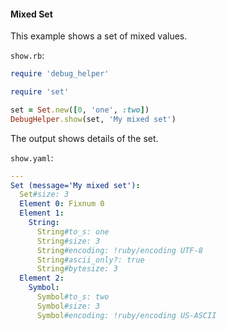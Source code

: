 #### Mixed Set

This example shows a set of mixed values.

```show.rb```:
```ruby
require 'debug_helper'

require 'set'

set = Set.new([0, 'one', :two])
DebugHelper.show(set, 'My mixed set')
```

The output shows details of the set.

```show.yaml```:
```yaml
---
Set (message='My mixed set'):
  Set#size: 3
  Element 0: Fixnum 0
  Element 1:
    String:
      String#to_s: one
      String#size: 3
      String#encoding: !ruby/encoding UTF-8
      String#ascii_only?: true
      String#bytesize: 3
  Element 2:
    Symbol:
      Symbol#to_s: two
      Symbol#size: 3
      Symbol#encoding: !ruby/encoding US-ASCII
```
